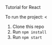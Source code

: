 
Tutorial for React

To run the project: <
1. Clone this repo
2. Run `npm install`
3. Run `npm start`

